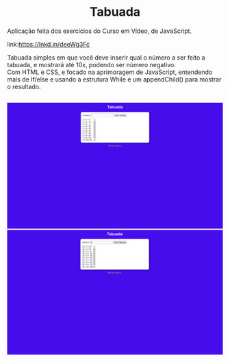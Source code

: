 <h1 align="center">Tabuada</h1>

Aplicação feita dos exercícios do Curso em Vídeo, de JavaScript. 

link:https://lnkd.in/deeWg3Fc

Tabuada simples em que você deve inserir qual o número a ser feito a tabuada, e mostrará até 10x, podendo ser número negativo. <br>
Com HTML e CSS, e focado na aprimoragem de JavaScript, entendendo mais de If/else e usando a estrutura While e um appendChild() para mostrar o resultado. 

##

<img src="https://raw.githubusercontent.com/victorSmenezes/Tabuada/0d2558eb51faac0347ee020a6c1e3824cb948d1d/Tabuada-1.png" />

<img src="https://raw.githubusercontent.com/victorSmenezes/Tabuada/0d2558eb51faac0347ee020a6c1e3824cb948d1d/Tabuada-2.png" />
